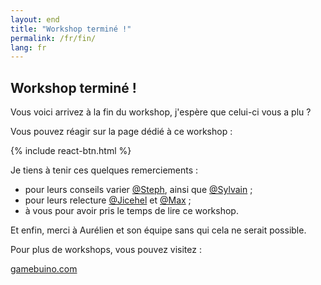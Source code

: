 ```yaml
---
layout: end
title: "Workshop terminé !"
permalink: /fr/fin/
lang: fr
---
```


## Workshop terminé !

Vous voici arrivez à la fin du workshop, j'espère que celui-ci vous a plu ?

Vous pouvez réagir sur la page dédié à ce workshop :

{% include react-btn.html %}

Je tiens à tenir ces quelques remerciements :
* pour leurs conseils varier <a href="https://gamebuino.com/fr/@steph" class="external-link" >@Steph</a>, ainsi que <a href="https://gamebuino.com/fr/@sylvain" class="external-link" >@Sylvain</a> ;
* pour leurs relecture <a href="https://gamebuino.com/fr/@jicehel" class="external-link" >@Jicehel</a> et <a href="https://gamebuino.com/fr/@Max" class="external-link" >@Max</a> ;
* à vous pour avoir pris le temps de lire ce workshop.

Et enfin, merci à Aurélien et son équipe sans qui cela ne serait possible.

Pour plus de workshops, vous pouvez visitez :

<a href="https://gamebuino.com/fr/academy" role="button" class="btn btn-secondary" >gamebuino.com</a>
